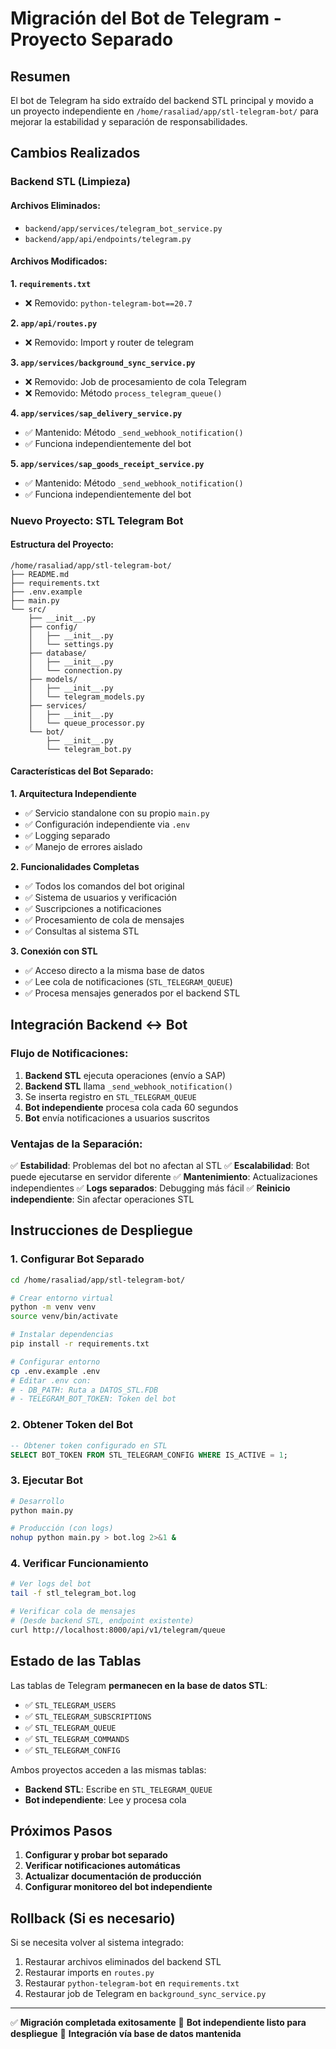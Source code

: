 # Migración del Bot de Telegram - Proyecto Separado

## Resumen

El bot de Telegram ha sido extraído del backend STL principal y movido a un proyecto independiente en `/home/rasaliad/app/stl-telegram-bot/` para mejorar la estabilidad y separación de responsabilidades.

## Cambios Realizados

### Backend STL (Limpieza)

#### Archivos Eliminados:
- `backend/app/services/telegram_bot_service.py`
- `backend/app/api/endpoints/telegram.py`

#### Archivos Modificados:

**1. `requirements.txt`**
- ❌ Removido: `python-telegram-bot==20.7`

**2. `app/api/routes.py`** 
- ❌ Removido: Import y router de telegram

**3. `app/services/background_sync_service.py`**
- ❌ Removido: Job de procesamiento de cola Telegram
- ❌ Removido: Método `process_telegram_queue()`

**4. `app/services/sap_delivery_service.py`**
- ✅ Mantenido: Método `_send_webhook_notification()` 
- ✅ Funciona independientemente del bot

**5. `app/services/sap_goods_receipt_service.py`**
- ✅ Mantenido: Método `_send_webhook_notification()`
- ✅ Funciona independientemente del bot

### Nuevo Proyecto: STL Telegram Bot

#### Estructura del Proyecto:
```
/home/rasaliad/app/stl-telegram-bot/
├── README.md
├── requirements.txt
├── .env.example
├── main.py
└── src/
    ├── __init__.py
    ├── config/
    │   ├── __init__.py
    │   └── settings.py
    ├── database/
    │   ├── __init__.py
    │   └── connection.py
    ├── models/
    │   ├── __init__.py
    │   └── telegram_models.py
    ├── services/
    │   ├── __init__.py
    │   └── queue_processor.py
    └── bot/
        ├── __init__.py
        └── telegram_bot.py
```

#### Características del Bot Separado:

**1. Arquitectura Independiente**
- ✅ Servicio standalone con su propio `main.py`
- ✅ Configuración independiente via `.env`
- ✅ Logging separado
- ✅ Manejo de errores aislado

**2. Funcionalidades Completas**
- ✅ Todos los comandos del bot original
- ✅ Sistema de usuarios y verificación
- ✅ Suscripciones a notificaciones
- ✅ Procesamiento de cola de mensajes
- ✅ Consultas al sistema STL

**3. Conexión con STL**
- ✅ Acceso directo a la misma base de datos
- ✅ Lee cola de notificaciones (`STL_TELEGRAM_QUEUE`)
- ✅ Procesa mensajes generados por el backend STL

## Integración Backend ↔ Bot

### Flujo de Notificaciones:

1. **Backend STL** ejecuta operaciones (envío a SAP)
2. **Backend STL** llama `_send_webhook_notification()`
3. Se inserta registro en `STL_TELEGRAM_QUEUE`
4. **Bot independiente** procesa cola cada 60 segundos
5. **Bot** envía notificaciones a usuarios suscritos

### Ventajas de la Separación:

✅ **Estabilidad**: Problemas del bot no afectan al STL
✅ **Escalabilidad**: Bot puede ejecutarse en servidor diferente
✅ **Mantenimiento**: Actualizaciones independientes
✅ **Logs separados**: Debugging más fácil
✅ **Reinicio independiente**: Sin afectar operaciones STL

## Instrucciones de Despliegue

### 1. Configurar Bot Separado

```bash
cd /home/rasaliad/app/stl-telegram-bot/

# Crear entorno virtual
python -m venv venv
source venv/bin/activate

# Instalar dependencias
pip install -r requirements.txt

# Configurar entorno
cp .env.example .env
# Editar .env con:
# - DB_PATH: Ruta a DATOS_STL.FDB
# - TELEGRAM_BOT_TOKEN: Token del bot
```

### 2. Obtener Token del Bot

```sql
-- Obtener token configurado en STL
SELECT BOT_TOKEN FROM STL_TELEGRAM_CONFIG WHERE IS_ACTIVE = 1;
```

### 3. Ejecutar Bot

```bash
# Desarrollo
python main.py

# Producción (con logs)
nohup python main.py > bot.log 2>&1 &
```

### 4. Verificar Funcionamiento

```bash
# Ver logs del bot
tail -f stl_telegram_bot.log

# Verificar cola de mensajes
# (Desde backend STL, endpoint existente)
curl http://localhost:8000/api/v1/telegram/queue
```

## Estado de las Tablas

Las tablas de Telegram **permanecen en la base de datos STL**:
- ✅ `STL_TELEGRAM_USERS`
- ✅ `STL_TELEGRAM_SUBSCRIPTIONS` 
- ✅ `STL_TELEGRAM_QUEUE`
- ✅ `STL_TELEGRAM_COMMANDS`
- ✅ `STL_TELEGRAM_CONFIG`

Ambos proyectos acceden a las mismas tablas:
- **Backend STL**: Escribe en `STL_TELEGRAM_QUEUE`
- **Bot independiente**: Lee y procesa cola

## Próximos Pasos

1. **Configurar y probar bot separado**
2. **Verificar notificaciones automáticas**
3. **Actualizar documentación de producción**
4. **Configurar monitoreo del bot independiente**

## Rollback (Si es necesario)

Si se necesita volver al sistema integrado:
1. Restaurar archivos eliminados del backend STL
2. Restaurar imports en `routes.py`
3. Restaurar `python-telegram-bot` en `requirements.txt`
4. Restaurar job de Telegram en `background_sync_service.py`

---

✅ **Migración completada exitosamente**
🤖 **Bot independiente listo para despliegue**
🔗 **Integración vía base de datos mantenida**